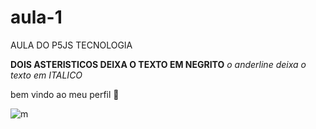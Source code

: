 # aula-1
AULA DO P5JS TECNOLOGIA 

  **DOIS ASTERISTICOS DEIXA O TEXTO EM NEGRITO**
  _o anderline deixa o texto em ITALICO_ 

  bem vindo ao meu perfil 🎈 


  ![m](https://media.tenor.com/n_CKgAgyYn0AAAAM/kiss-couple.gif) 
